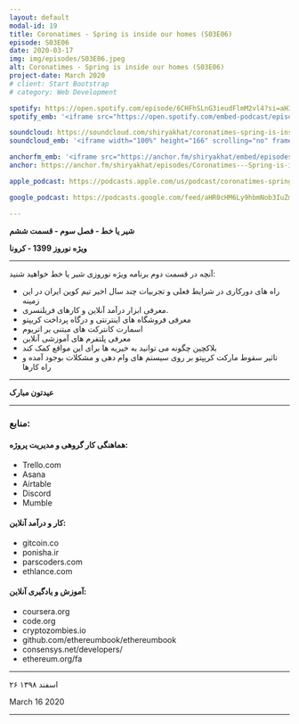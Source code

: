 ```yaml
---
layout: default
modal-id: 19
title: Coronatimes - Spring is inside our homes (S03E06)
episode: S03E06
date: 2020-03-17
img: img/episodes/S03E06.jpeg
alt: Coronatimes - Spring is inside our homes (S03E06)
project-date: March 2020
# client: Start Bootstrap
# category: Web Development

spotify: https://open.spotify.com/episode/6CHFhSLnG3ieudFlmM2vl4?si=aH3Jz0IRRtKmNwSkUZHX9A
spotify_emb: '<iframe src="https://open.spotify.com/embed-podcast/episode/6CHFhSLnG3ieudFlmM2vl4" width="100%" height="232" frameborder="0" allowtransparency="true" allow="encrypted-media"></iframe>'

soundcloud: https://soundcloud.com/shiryakhat/coronatimes-spring-is-inside-our-homes-s03e06
soundcloud_emb: '<iframe width="100%" height="166" scrolling="no" frameborder="no" allow="autoplay" src="https://w.soundcloud.com/player/?url=https%3A//api.soundcloud.com/tracks/779302462&color=%23ff5500&auto_play=false&hide_related=true&show_comments=true&show_user=true&show_reposts=false&show_teaser=true"></iframe><div style="font-size: 10px; color: #cccccc;line-break: anywhere;word-break: normal;overflow: hidden;white-space: nowrap;text-overflow: ellipsis; font-family: Interstate,Lucida Grande,Lucida Sans Unicode,Lucida Sans,Garuda,Verdana,Tahoma,sans-serif;font-weight: 100;"><a href="https://soundcloud.com/shiryakhat" title="Shir | Khat" target="_blank" style="color: #cccccc; text-decoration: none;">Shir | Khat</a> · <a href="https://soundcloud.com/shiryakhat/coronatimes-spring-is-inside-our-homes-s03e06" title="Coronatimes - Spring is inside our homes (S03E06)" target="_blank" style="color: #cccccc; text-decoration: none;">Coronatimes - Spring is inside our homes (S03E06)</a></div>'

anchorfm_emb: '<iframe src="https://anchor.fm/shiryakhat/embed/episodes/Coronatimes---Spring-is-inside-our-homes-S03E06-ebmlp9" width="100%" frameborder="0" scrolling="no"></iframe>'
anchor: https://anchor.fm/shiryakhat/episodes/Coronatimes---Spring-is-inside-our-homes-S03E06-ebmlp9

apple_podcast: https://podcasts.apple.com/us/podcast/coronatimes-spring-is-inside-our-homes-s03e06/id1221206951?i=1000468937751

google_podcast: https://podcasts.google.com/feed/aHR0cHM6Ly9hbmNob3IuZm0vcy8xMWFhODUzYy9wb2RjYXN0L3Jzcw/episode/YzE5ZjI0ZDgtYmM2OS00ZmFmLWE0ZDQtZDNkYzY1OTlhZDI0?ved=0CAcQ38oDahcKEwiw46XZ-NXpAhUAAAAAHQAAAAAQAQ

---
```


**شیر یا خط -  فصل سوم - قسمت ششم**

**ویژه نوروز 1399 - کرونا**

------------------------------------------------------------------------------------

آنچه در قسمت دوم برنامه ویژه نوروزی شیر یا خط خواهید شنید:
* راه های دورکاری در شرایط فعلی و تجربیات چند سال اخیر تیم کوین ایران در این زمینه
* معرفی ابزار درآمد آنلاین و کارهای فریلنسری.
* معرفی فروشگاه های اینترنتی و درگاه پرداخت کریپتو
* اسمارت کانترکت های مبتنی بر اتریوم
* معرفی پلتفرم های آموزشی آنلاین
* بلاکچین چگونه می توانید به خیریه ها برای این مواقع کمک کند
* تاثیر سقوط مارکت کریپتو بر روی سیستم های وام دهی و مشکلات بوجود آمده و راه کارها

----------------------------

**عیدتون مبارک**

----------------------------

### منابع:

#### هماهنگی کار گروهی و مدیریت پروژه:
* Trello.com
* Asana
* Airtable
* Discord
* Mumble

####  کار و درآمد آنلاین:
* gitcoin.co
* ponisha.ir
* parscoders.com
* ethlance.com

#### آموزش و یادگیری آنلاین:
* coursera.org
* code.org
* cryptozombies.io
* github.com/ethereumbook/ethereumbook
* consensys.net/developers/
* ethereum.org/fa

----------------------
۲۶ اسفند ۱۳۹۸

March 16 2020


-----------------------------------------------------------------------
